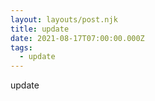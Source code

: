 ```yaml
---
layout: layouts/post.njk
title: update
date: 2021-08-17T07:00:00.000Z
tags:
  - update
---
```

update